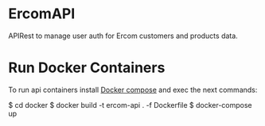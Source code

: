 # ErcomAPI

APIRest to manage user auth for Ercom customers and products data.

# Run Docker Containers
To run api containers install [Docker compose](https://docs.docker.com/compose/install/) and exec the next commands:

$ cd docker
$ docker build -t ercom-api . -f Dockerfile
$ docker-compose up
